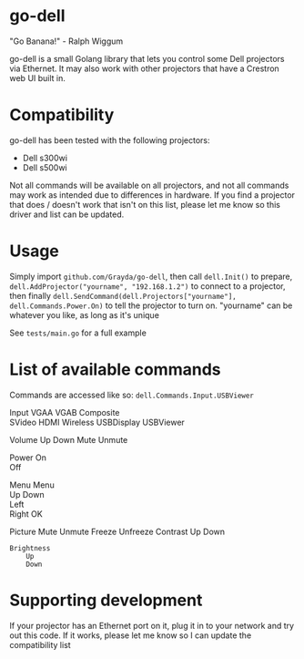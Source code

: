 go-dell
=======

"Go Banana!" - Ralph Wiggum

go-dell is a small Golang library that lets you control some Dell projectors via Ethernet. It may also work with other projectors that have a Crestron web UI built in.

Compatibility
=============

go-dell has been tested with the following projectors:

 - Dell s300wi
 - Dell s500wi

Not all commands will be available on all projectors, and not all commands may work as intended due to differences in hardware. If you find a projector that does / doesn't work that isn't on this list, please let me know so this driver and list can be updated.

Usage
=====

Simply import `github.com/Grayda/go-dell`, then call `dell.Init()` to prepare, `dell.AddProjector("yourname", "192.168.1.2")` to connect to a projector, then finally `dell.SendCommand(dell.Projectors["yourname"], dell.Commands.Power.On)` to tell the projector to turn on. "yourname" can be whatever you like, as long as it's unique

See `tests/main.go` for a full example

List of available commands
==========================

Commands are accessed like so: `dell.Commands.Input.USBViewer`

Input
	VGAA
	VGAB
	Composite  
	SVideo
	HDMI
	Wireless
	USBDisplay
	USBViewer  

Volume
	Up
	Down
	Mute
	Unmute

Power
	On  
	Off

Menu
	Menu  
	Up
	Down  
	Left  
	Right
	OK

Picture
	Mute
	Unmute
	Freeze
	Unfreeze
	Contrast
		Up
		Down

	Brightness
		Up
		Down

Supporting development
======================

If your projector has an Ethernet port on it, plug it in to your network and try out this code. If it works, please let me know so I can update the compatibility list
